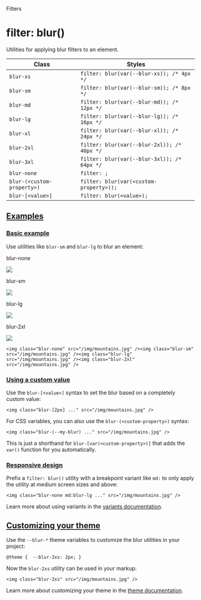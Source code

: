 <!--$-->

<!--/$-->

Filters

# filter: blur()

Utilities for applying blur filters to an element.

| Class                      | Styles                                      |
| -------------------------- | ------------------------------------------- |
| `blur-xs`                  | `filter: blur(var(--blur-xs)); /* 4px */`   |
| `blur-sm`                  | `filter: blur(var(--blur-sm)); /* 8px */`   |
| `blur-md`                  | `filter: blur(var(--blur-md)); /* 12px */`  |
| `blur-lg`                  | `filter: blur(var(--blur-lg)); /* 16px */`  |
| `blur-xl`                  | `filter: blur(var(--blur-xl)); /* 24px */`  |
| `blur-2xl`                 | `filter: blur(var(--blur-2xl)); /* 40px */` |
| `blur-3xl`                 | `filter: blur(var(--blur-3xl)); /* 64px */` |
| `blur-none`                | `filter: ;`                                 |
| `blur-(<custom-property>)` | `filter: blur(var(<custom-property>));`     |
| `blur-[<value>]`           | `filter: blur(<value>);`                    |

## [Examples](#examples)

### [Basic example](#basic-example)

Use utilities like `blur-sm` and `blur-lg` to blur an element:

blur-none

![](https://images.unsplash.com/photo-1554629947-334ff61d85dc?ixid=MnwxMjA3fDB8MHxwaG90by1wYWdlfHx8fGVufDB8fHx8\&ixlib=rb-1.2.1\&auto=format\&fit=crop\&w=1000\&h=1000\&q=90)

blur-sm

![](https://images.unsplash.com/photo-1554629947-334ff61d85dc?ixid=MnwxMjA3fDB8MHxwaG90by1wYWdlfHx8fGVufDB8fHx8\&ixlib=rb-1.2.1\&auto=format\&fit=crop\&w=1000\&h=1000\&q=90)

blur-lg

![](https://images.unsplash.com/photo-1554629947-334ff61d85dc?ixid=MnwxMjA3fDB8MHxwaG90by1wYWdlfHx8fGVufDB8fHx8\&ixlib=rb-1.2.1\&auto=format\&fit=crop\&w=1000\&h=1000\&q=90)

blur-2xl

![](https://images.unsplash.com/photo-1554629947-334ff61d85dc?ixid=MnwxMjA3fDB8MHxwaG90by1wYWdlfHx8fGVufDB8fHx8\&ixlib=rb-1.2.1\&auto=format\&fit=crop\&w=1000\&h=1000\&q=90)

```
<img class="blur-none" src="/img/mountains.jpg" /><img class="blur-sm" src="/img/mountains.jpg" /><img class="blur-lg" src="/img/mountains.jpg" /><img class="blur-2xl" src="/img/mountains.jpg" />
```

### [Using a custom value](#using-a-custom-value)

Use the<!-- --> `blur-[<value>]` <!-- -->syntax<!-- --> <!-- -->to set the <!-- -->blur<!-- --> based on a completely custom value:

```
<img class="blur-[2px] ..." src="/img/mountains.jpg" />
```

For CSS variables, you can also use the<!-- --> `blur-(<custom-property>)` <!-- -->syntax:

```
<img class="blur-(--my-blur) ..." src="/img/mountains.jpg" />
```

This is just a shorthand for<!-- --> `blur-[var(<custom-property>)]` <!-- -->that adds the `var()` function for you automatically.

### [Responsive design](#responsive-design)

Prefix <!-- -->a<!-- --> `filter: blur()` utility<!-- --> <!-- -->with a breakpoint variant like `md:` to only apply the utility at <!-- -->medium<!-- --> <!-- -->screen sizes and above:

```
<img class="blur-none md:blur-lg ..." src="/img/mountains.jpg" />
```

Learn more about using variants in the [variants documentation](/docs/hover-focus-and-other-states).

## [Customizing your theme](#customizing-your-theme)

Use the `--blur-*` theme variables to customize the <!-- -->blur<!-- --> <!-- -->utilities in your project:

```
@theme {  --blur-2xs: 2px; }
```

Now the<!-- --> `blur-2xs` <!-- -->utility can be used in your markup:

```
<img class="blur-2xs" src="/img/mountains.jpg" />
```

Learn more about customizing your theme in the<!-- --> [theme documentation](/docs/theme#customizing-your-theme).

<!--$-->

<!--/$-->
